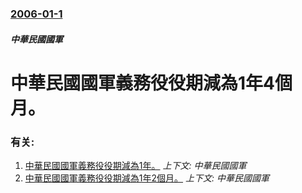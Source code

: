 ### [2006-01-1](/news/2006/01/1/index.md)

##### 中華民國國軍
#  中華民國國軍義務役役期減為1年4個月。




### 有关:

1. [中華民國國軍義務役役期減為1年。](/news/2008/01/1/中華民國國軍義務役役期減為1年.md) _上下文: 中華民國國軍_
2. [ 中華民國國軍義務役役期減為1年2個月。](/news/2007/07/1/中華民國國軍義務役役期減為1年2個月.md) _上下文: 中華民國國軍_
